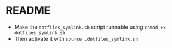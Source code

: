 # README
- Make the `dotfiles_symlink.sh` script runnable using `chmod +x dotfiles_symlink.sh`
- Then activate it with `source .dotfiles_symlink.sh`